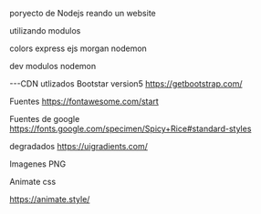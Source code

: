 poryecto de Nodejs reando un website 

utilizando modulos 

colors
express 
ejs
morgan
nodemon 

dev modulos 
nodemon 

---CDN utlizados 
Bootstar version5 
https://getbootstrap.com/

Fuentes 
https://fontawesome.com/start

Fuentes de google 
https://fonts.google.com/specimen/Spicy+Rice#standard-styles

degradados 
https://uigradients.com/

Imagenes PNG 

Animate css

https://animate.style/

